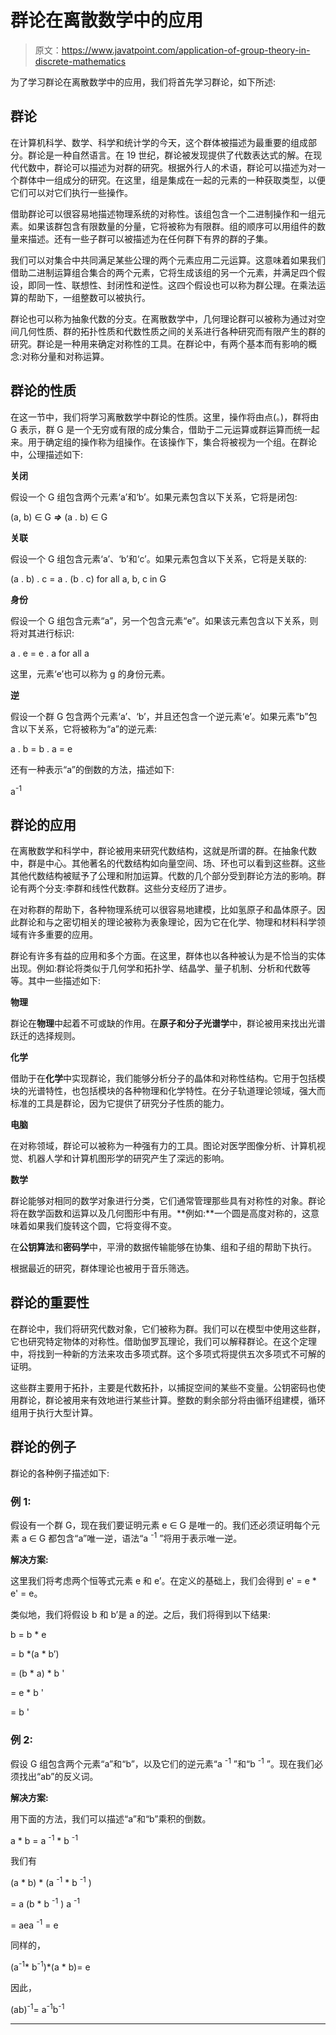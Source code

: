 # 群论在离散数学中的应用

> 原文：<https://www.javatpoint.com/application-of-group-theory-in-discrete-mathematics>

为了学习群论在离散数学中的应用，我们将首先学习群论，如下所述:

## 群论

在计算机科学、数学、科学和统计学的今天，这个群体被描述为最重要的组成部分。群论是一种自然语言。在 19 世纪，群论被发现提供了代数表达式的解。在现代代数中，群论可以描述为对群的研究。根据外行人的术语，群论可以描述为对一个群体中一组成分的研究。在这里，组是集成在一起的元素的一种获取类型，以便它们可以对它们执行一些操作。

借助群论可以很容易地描述物理系统的对称性。该组包含一个二进制操作和一组元素。如果该群包含有限数量的分量，它将被称为有限群。组的顺序可以用组件的数量来描述。还有一些子群可以被描述为在任何群下有界的群的子集。

我们可以对集合中共同满足某些公理的两个元素应用二元运算。这意味着如果我们借助二进制运算组合集合的两个元素，它将生成该组的另一个元素，并满足四个假设，即同一性、联想性、封闭性和逆性。这四个假设也可以称为群公理。在乘法运算的帮助下，一组整数可以被执行。

群论也可以称为抽象代数的分支。在离散数学中，几何理论群可以被称为通过对空间几何性质、群的拓扑性质和代数性质之间的关系进行各种研究而有限产生的群的研究。群论是一种用来确定对称性的工具。在群论中，有两个基本而有影响的概念:对称分量和对称运算。

## 群论的性质

在这一节中，我们将学习离散数学中群论的性质。这里，操作将由点(。)，群将由 G 表示，群 G 是一个无穷或有限的成分集合，借助于二元运算或群运算而统一起来。用于确定组的操作称为组操作。在该操作下，集合将被视为一个组。在群论中，公理描述如下:

**关闭**

假设一个 G 组包含两个元素‘a’和‘b’。如果元素包含以下关系，它将是闭包:

(a, b) ∈ G ***⇒*** (a . b) ∈ G

**关联**

假设一个 G 组包含元素‘a’、‘b’和‘c’。如果元素包含以下关系，它将是关联的:

(a . b) . c = a . (b . c) for all a, b, c in G

**身份**

假设一个 G 组包含元素“a”，另一个包含元素“e”。如果该元素包含以下关系，则将对其进行标识:

a . e = e . a for all a

这里，元素‘e’也可以称为 g 的身份元素。

**逆**

假设一个群 G 包含两个元素‘a’、‘b’，并且还包含一个逆元素‘e’。如果元素“b”包含以下关系，它将被称为“a”的逆元素:

a . b = b . a = e

还有一种表示“a”的倒数的方法，描述如下:

a<sup>-1</sup>

## 群论的应用

在离散数学和科学中，群论被用来研究代数结构，这就是所谓的群。在抽象代数中，群是中心。其他著名的代数结构如向量空间、场、环也可以看到这些群。这些其他代数结构被赋予了公理和附加运算。代数的几个部分受到群论方法的影响。群论有两个分支:李群和线性代数群。这些分支经历了进步。

在对称群的帮助下，各种物理系统可以很容易地建模，比如氢原子和晶体原子。因此群论和与之密切相关的理论被称为表象理论，因为它在化学、物理和材料科学领域有许多重要的应用。

群论有许多有益的应用和多个方面。在这里，群体也以各种被认为是不恰当的实体出现。例如:群论将类似于几何学和拓扑学、结晶学、量子机制、分析和代数等等。其中一些描述如下:

**物理**

群论在**物理**中起着不可或缺的作用。在**原子和分子光谱学**中，群论被用来找出光谱跃迁的选择规则。

**化学**

借助于在**化学**中实现群论，我们能够分析分子的晶体和对称性结构。它用于包括模块的光谱特性，也包括模块的各种物理和化学特性。在分子轨道理论领域，强大而标准的工具是群论，因为它提供了研究分子性质的能力。

**电脑**

在对称领域，群论可以被称为一种强有力的工具。图论对医学图像分析、计算机视觉、机器人学和计算机图形学的研究产生了深远的影响。

**数学**

群论能够对相同的数学对象进行分类，它们通常管理那些具有对称性的对象。群论将在数学函数和运算以及几何图形中有用。**例如:**一个圆是高度对称的，这意味着如果我们旋转这个圆，它将变得不变。

在**公钥算法**和**密码学**中，平滑的数据传输能够在协集、组和子组的帮助下执行。

根据最近的研究，群体理论也被用于音乐筛选。

## 群论的重要性

在群论中，我们将研究代数对象，它们被称为群。我们可以在模型中使用这些群，它也研究特定物体的对称性。借助伽罗瓦理论，我们可以解释群论。在这个定理中，将找到一种新的方法来攻击多项式群。这个多项式将提供五次多项式不可解的证明。

这些群主要用于拓扑，主要是代数拓扑，以捕捉空间的某些不变量。公钥密码也使用群论，群论被用来有效地进行某些计算。整数的剩余部分将由循环组建模，循环组用于执行大型计算。

## 群论的例子

群论的各种例子描述如下:

### 例 1:

假设有一个群 G，现在我们要证明元素 e ∈ G 是唯一的。我们还必须证明每个元素 a ∈ G 都包含“a”唯一逆，语法“a <sup>-1</sup> ”将用于表示唯一逆。

**解决方案:**

这里我们将考虑两个恒等式元素 e 和 e’。在定义的基础上，我们会得到 e' = e * e' = e。

类似地，我们将假设 b 和 b’是 a 的逆。之后，我们将得到以下结果:

b = b * e

= b *(a * b’)

= (b * a) * b '

= e * b '

= b '

### 例 2:

假设 G 组包含两个元素“a”和“b”，以及它们的逆元素“a <sup>-1</sup> ”和“b <sup>-1</sup> ”。现在我们必须找出“ab”的反义词。

**解决方案:**

用下面的方法，我们可以描述“a”和“b”乘积的倒数。

a * b = a <sup>-1</sup> * b <sup>-1</sup>

我们有

(a * b) * (a <sup>-1</sup> * b <sup>-1</sup> )

= a (b * b <sup>-1</sup> ) a <sup>-1</sup>

= aea <sup>-1</sup> = e

同样的，

(a<sup>-1</sup>* b<sup>-1</sup>)*(a * b)= e

因此，

(ab)<sup>-1</sup>= a<sup>-1</sup>b<sup>-1</sup>

* * *
